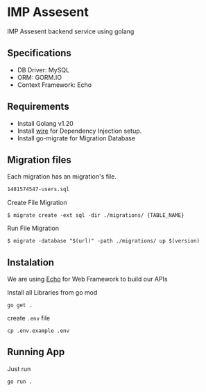 # IMP Assesent

IMP Assesent backend service using golang

## Specifications

- DB Driver: MySQL
- ORM: GORM.IO
- Context Framework: Echo

## Requirements

- Install Golang v1.20
- Install [wire](https://github.com/google/wire) for Dependency Injection setup.
- Install go-migrate for Migration Database

## Migration files

Each migration has an migration's file.

```bash
1481574547-users.sql
```

Create File Migration
 
 ```console
$ migrate create -ext sql -dir ./migrations/ {TABLE_NAME}
 ```

Run File Migration
 
 ```console
$ migrate -database "$(url)" -path ./migrations/ up $(version) 
 ```

## Instalation

We are using [Echo](https://github.com/labstack/echo) for Web Framework to build our APIs

Install all Libraries from go mod

```
go get .
```

create `.env` file

```
cp .env.example .env
```

## Running App

Just run

```
go run .
```

